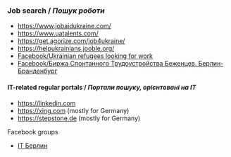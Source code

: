 ### Job search / _Пошук роботи_

* https://www.jobaidukraine.com/
* https://www.uatalents.com/
* https://get.agorize.com/job4ukraine/
* https://helpukrainians.jooble.org/
* [Facebook/Ukrainian refugees looking for work](https://www.facebook.com/groups/1170640940342959)
* [Facebook/Биржа Спонтанного Трудоустройства Беженцев. Берлин-Бранденбург](https://www.facebook.com/groups/3097045947280122)

#### IT-related regular portals / _Портали пошуку, орієнтовані на ІТ_
* https://linkedin.com
* https://xing.com (mostly for Germany)
* https://stepstone.de (mostly for Germany)

Facebook groups
* [IT Берлин](https://www.facebook.com/groups/itberlin/)

